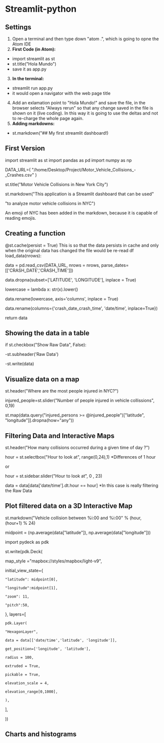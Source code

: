 # Streamlit-python
## Settings

1. Open a terminal and then type down "atom .", which is going to opne the Atom IDE
2. **First Code (in Atom):**
- import streamlit as st 
- st.title("Hola Mundo") 
- save it as app.py
3. **In the terminal:**
- streamlit run app.py
- it would open a navigator with the web page title
4. Add an exlamation point to "Hola Mundo!" and save the file, in the browser selects "Always rerun" so that any change saved in the file is shown on it (live coding). In this way it is going to use the deltas and not to re-charge the whole page again.
5. **Adding markdowns:**
- st.markdown("## My first streamlit dashboard!)

## First Version
import streamlit as st
import pandas as pd
import numpy as np

DATA_URL=(
"/home/Desktop/Project/Motor_Vehicle_Collisions_-_Crashes.csv"
)

st.title("Motor Vehicle Collisions in New York City")

st.markdown("This application is a Streamlit dashboard that can be used"

"to analyze motor vehicle collisions in NYC")

An emoji of NYC has been added in the markdown, because it is capable of reading emojis.

## Creating a function
@st.cache(persist = True) This is so that the data persists in cache and only when the original data has changed the file would be re-read
df load_data(nrows):

  data = pd.read_csv(DATA_URL, nrows = nrows, parse_dates=[['CRASH_DATE','CRASH_TIME']])
  
  data.dropna(subset=['LATITUDE', 'LONGITUDE'], inplace = True)
  
  lowercase = lambda x: str(x).lower()
  
  data.rename(lowercase, axis='columns', inplace = True)
  
  data.rename(columns={'crash_date_crash_time', 'date/time', inplace=True})
  
  return data
  
  ## Showing the data in a table
  if st.checkbox("Show Raw Data", False):
  
  -st.subheader('Raw Data')
  
  -st.write(data)
  
  ## Visualize data on a map
  st.header("Where are the most people injured in NYC?")
  
  injured_people=st.slider("Number of people injured in vehicle collissions", 0,19)
  
  st.map(data.query("injured_persons >= @injured_people")["latitude", "longitude"]].dropna(how="any"))
 
## Filtering Data and Interactive Maps
st.header("How many collisions occurred during a given time of day ?")

hour = st.selectbox("Hour to look at", range(0,24),1)   *Differences of 1 hour

or

hour = st.sidebar.slider("Hour to look at", 0 , 23)

data = data[data['date/time'].dt.hour == hour]   *In this case is really filtering the Raw Data

## Plot filtered data on a 3D Interactive Map
st.markdown("Vehicle collision between %i:00 and %i:00" % (hour, (hour+1) % 24)

midpoint = (np.average(data["latitude"]), np.average(data["longitude"]))

import pydeck as pdk

st.write(pdk.Deck(

  map_style ="mapbox://styles/mapbox/light-v9",
  
  initial_view_state={
  
    "latitude": midpoint[0],
    
    "longitude":midpoint[1],
    
    "zoom": 11,
    
    "pitch":50,
  
  },
  layers=[
  
    pdk.Layer(
    
    "HexagonLayer",
    
    data = data[['date/time','latitude', 'longitude']],
    
    get_position=['longitude', 'latitude'],
    
    radius = 100,
    
    extruded = True,
    
    pickable = True,
    
    elevation_scale = 4,
    
    elevation_range[0,1000],
       
    ),
    
  ],
  
))

## Charts and histograms



